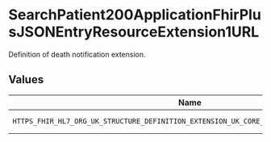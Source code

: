 # SearchPatient200ApplicationFhirPlusJSONEntryResourceExtension1URL

Definition of death notification extension.


## Values

| Name                                                                                     | Value                                                                                    |
| ---------------------------------------------------------------------------------------- | ---------------------------------------------------------------------------------------- |
| `HTTPS_FHIR_HL7_ORG_UK_STRUCTURE_DEFINITION_EXTENSION_UK_CORE_DEATH_NOTIFICATION_STATUS` | https://fhir.hl7.org.uk/StructureDefinition/Extension-UKCore-DeathNotificationStatus     |